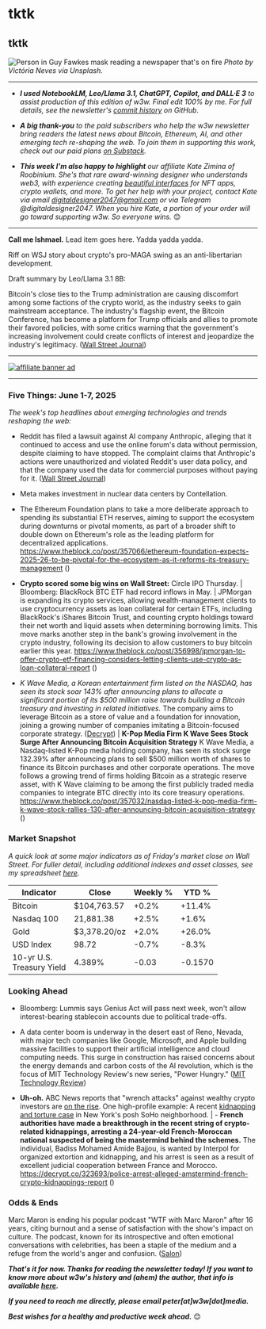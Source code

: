 # tktk
## tktk

![Person in Guy Fawkes mask reading a newspaper that's on fire](https://w3w.news/img/fawkes-neves-1920.jpg)
*Photo by Victória Neves via Unsplash.*

<hr>

- _**I used NotebookLM, Leo/Llama 3.1, ChatGPT, Copilot, and DALL·E 3** to assist production of this edition of w3w. Final edit 100% by me. For full details, see the newsletter's [commit history](https://github.com/peteramckay/w3wnewsletter/commits) on GitHub._ <!-- Edit listed AIs as needed before final publication. -->

- _**A big thank-you** to the paid subscribers who help the w3w newsletter bring readers the latest news about Bitcoin, Ethereum, AI, and other emerging tech re-shaping the web. To join them in supporting this work, check out our paid plans [on Substack](https://w3wnews.substack.com/subscribe)._

- _**This week I'm also happy to highlight** our affiliate Kate Zimina of Roobinium. She's that rare award-winning designer who understands web3, with experience creating [beautiful interfaces](https://dribbble.com/roobinium) for NFT apps, crypto wallets, and more. To get her help with your project, contact Kate via email digitaldesigner2047@gmail.com or via Telegram @digitaldesigner2047. When you hire Kate, a portion of your order will go toward supporting w3w. So everyone wins._ 😊

<hr>

**Call me Ishmael.** Lead item goes here. Yadda yadda yadda.

Riff on WSJ story about crypto's pro-MAGA swing as an anti-libertarian development.

Draft summary by Leo/Llama 3.1 8B:

Bitcoin's close ties to the Trump administration are causing discomfort among some factions of the crypto world, as the industry seeks to gain mainstream acceptance. The industry's flagship event, the Bitcoin Conference, has become a platform for Trump officials and allies to promote their favored policies, with some critics warning that the government's increasing involvement could create conflicts of interest and jeopardize the industry's legitimacy. ([Wall Street Journal](https://www.wsj.com/finance/currencies/bitcoin-goes-all-in-on-maga-shedding-its-antigovernment-slant-2f1bb3d0?st=p5MmW7&reflink=desktopwebshare_permalink))  

 <hr>

 [![affiliate banner ad](https://w3w.news/img/affiliate-kz-letter.png)](
 https://dribbble.com/roobinium)

 <hr>

### Five Things: June 1-7, 2025

*The week's top headlines about emerging technologies and trends reshaping the web:*

- Reddit has filed a lawsuit against AI company Anthropic, alleging that it continued to access and use the online forum's data without permission, despite claiming to have stopped. The complaint claims that Anthropic's actions were unauthorized and violated Reddit's user data policy, and that the company used the data for commercial purposes without paying for it. ([Wall Street Journal](https://www.wsj.com/tech/ai/reddit-lawsuit-anthropic-ai-3b9624dd?st=YhJVhU&reflink=desktopwebshare_permalink)) <!-- Draft by Leo/Llama 3.1 8B -->

- Meta makes investment in nuclear data centers by Contellation. <!-- Link TK -->

- The Ethereum Foundation plans to take a more deliberate approach to spending its substantial ETH reserves, aiming to support the ecosystem during downturns or pivotal moments, as part of a broader shift to double down on Ethereum's role as the leading platform for decentralized applications. https://www.theblock.co/post/357066/ethereum-foundation-expects-2025-26-to-be-pivotal-for-the-ecosystem-as-it-reforms-its-treasury-management ([]())

- **Crypto scored some big wins on Wall Street:** Circle IPO Thursday. <!-- Following story covers wednesday night pricing: - https://decrypt.co/323795/stablecoin-giant-circle-raises-1-billion-ipo-nyse-debut --> | Bloomberg: BlackRock BTC ETF had record inflows in May. <!-- Link TK --> | JPMorgan is expanding its crypto services, allowing wealth-management clients to use cryptocurrency assets as loan collateral for certain ETFs, including BlackRock's iShares Bitcoin Trust, and counting crypto holdings toward their net worth and liquid assets when determining borrowing limits. This move marks another step in the bank's growing involvement in the crypto industry, following its decision to allow customers to buy bitcoin earlier this year. https://www.theblock.co/post/356998/jpmorgan-to-offer-crypto-etf-financing-considers-letting-clients-use-crypto-as-loan-collateral-report ([]())

- *K Wave Media, a Korean entertainment firm listed on the NASDAQ, has seen its stock soar 143% after announcing plans to allocate a significant portion of its $500 million raise towards building a Bitcoin treasury and investing in related initiatives.* The company aims to leverage Bitcoin as a store of value and a foundation for innovation, joining a growing number of companies imitating a Bitcoin-focused corporate strategy. ([Decrypt](https://decrypt.co/323671/k-pop-firms-stock-soars-115-after-bitcoin-purchase-plans)) | **K-Pop Media Firm K Wave Sees Stock Surge After Announcing Bitcoin Acquisition Strategy** K Wave Media, a Nasdaq-listed K-Pop media holding company, has seen its stock surge 132.39% after announcing plans to sell $500 million worth of shares to finance its Bitcoin purchases and other corporate operations. The move follows a growing trend of firms holding Bitcoin as a strategic reserve asset, with K Wave claiming to be among the first publicly traded media companies to integrate BTC directly into its core treasury operations. https://www.theblock.co/post/357032/nasdaq-listed-k-pop-media-firm-k-wave-stock-rallies-130-after-announcing-bitcoin-acquisition-strategy ([]())

<!--

- Despite the COVID-19 pandemic having a devastating impact on American students and schools in many areas, high school graduation rates have continued to rise steadily over the past five years. However, this trend is concerning as it suggests that many students are being allowed to graduate underprepared for college or the workforce, with research indicating that chronic absenteeism during the pandemic had a significantly weakened effect on graduation rates. ([Washington Post](https://www.washingtonpost.com/opinions/2025/05/15/schools-pandemic-graduation-rates/)) <!-- Draft by Leo/Llama 3.1 8B

- Airline experts have discovered that some major carriers, including Delta, United, and American Airlines, are charging individual passengers more for seats on identical flights compared to groups of travelers. This pricing strategy, which may not be new, has sparked debate among travel experts and raises questions about transparency in airline pricing. ([Washington Post](https://www.washingtonpost.com/travel/2025/05/31/solo-airfare-increase-thrifty-traveler/)) <!-- Draft by Leo/Llama 3.1 8B -->

### Market Snapshot

<!-- Preliminary formatting, data in the table below for now. Update after Friday's close in NY... -->

*A quick look at some major indicators as of Friday's market close on Wall Street. For fuller detail, including additional indexes and asset classes, see my spreadsheet [here](https://docs.google.com/spreadsheets/d/11XuSerOv1DG7vFWAkwoXehOe4G4xDMm6LSNL7SAL4vA/edit?usp=sharing).*


<table>

  <thead>
    <tr>
      <th>Indicator</th>
      <th>Close</th>
      <th>Weekly %</th>
      <th>YTD %</th>
    </tr>
  </thead>

  <tbody>
   <tr>
     <td>Bitcoin</td>
     <td><!-- BTC weekly closing price -->$104,763.57</td>
     <td>+0.2%<!-- weekly % change --></td>
     <td>+11.4%<!-- YTD % change --></td>
   </tr>

   <tr>
     <td>Nasdaq 100</td>
     <td>21,881.38<!-- Nasdaq 100 weekly closing price --></td>
     <td>+2.5%<!-- weekly % change --></td>
     <td>+1.6%<!-- YTD % change --></td>
   </tr>

   <tr>
     <td>Gold</td>
     <td>$3,378.20/oz<!-- Gold weekly closing price --></td>
     <td>+2.0%<!-- weekly % change --></td>
     <td>+26.0%<!-- YTD % change --></td>
   </tr>

   <tr>
     <td>USD Index</td>
     <td>98.72<!-- USD Index weekly closing price --></td>
     <td>-0.7%<!-- weekly % change --></td>
     <td>-8.3%<!-- YTD % change --></td>
   </tr>

   <tr>
     <td>10-yr U.S.<br> Treasury Yield</td>
     <td>4.389%<!-- 10-year weekly closing yield --></td>
     <td>-0.03<!-- weekly change --></td>
     <td>-0.1570<!-- YTD change --></td>
   </tr>






</tbody>
</table>








### Looking Ahead

- Bloomberg: Lummis says Genius Act will pass next week, won't allow interest-bearing stablecoin accounts due to political trade-offs. <!-- Link TK -->

- A data center boom is underway in the desert east of Reno, Nevada, with major tech companies like Google, Microsoft, and Apple building massive facilities to support their artificial intelligence and cloud computing needs. This surge in construction has raised concerns about the energy demands and carbon costs of the AI revolution, which is the focus of MIT Technology Review's new series, "Power Hungry." ([MIT Technology Review](https://www.technologyreview.com/2025/05/22/1117300/the-download-the-desert-data-center-boom-and-how-to-measure-earths-elevations/)) <!-- Draft by Leo/Llama 3.1 8B -->

- **Uh-oh.** ABC News reports that "wrench attacks" against wealthy crypto investors are [on the rise](https://abcnews.go.com/US/wireStory/wrench-attacks-wealthy-crypto-holders-rise-122270144). One high-profile example: A recent [kidnapping and torture case](https://nypost.com/2025/05/23/us-news/kentucky-crypto-investor-allegedly-tortured-captive-italian-tourist-for-weeks-in-luxury-nyc-apartment-sources/) in New York's posh SoHo neighborhood. <!-- Draft by PM --> | - **French authorities have made a breakthrough in the recent string of crypto-related kidnappings, arresting a 24-year-old French-Moroccan national suspected of being the mastermind behind the schemes.** The individual, Badiss Mohamed Amide Bajjou, is wanted by Interpol for organized extortion and kidnapping, and his arrest is seen as a result of excellent judicial cooperation between France and Morocco. https://decrypt.co/323693/police-arrest-alleged-amstermind-french-crypto-kidnappings-report ([]()) <!-- Draft by Leo/Llama 3.1 8B -->

### Odds & Ends

Marc Maron is ending his popular podcast "WTF with Marc Maron" after 16 years, citing burnout and a sense of satisfaction with the show's impact on culture. The podcast, known for its introspective and often emotional conversations with celebrities, has been a staple of the medium and a refuge from the world's anger and confusion. ([Salon](https://www.salon.com/2025/06/04/marc-marons-heart-made-wtf-a-hit-in-the-joe-rogan-age-its-all-about-shallow-brawn/)) <!-- Draft by Leo/Llama 3.1 8B -->

_**That's it for now. Thanks for reading the newsletter today! If you want to know more about w3w's history and (ahem) the author, that info is available [here](https://w3wnews.substack.com/about).**_

_**If you need to reach me directly, please email peter[at]w3w[dot]media.**_

_**Best wishes for a healthy and productive week ahead.**_ 😊
